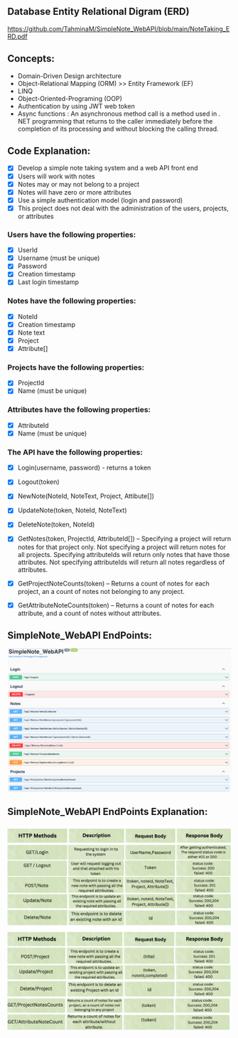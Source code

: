 
## Database Entity Relational Digram (ERD)

https://github.com/TahminaM/SimpleNote_WebAPI/blob/main/NoteTaking_ERD.pdf

## Concepts:

* Domain-Driven Design architecture
* Object-Relational Mapping (ORM) >>  Entity Framework (EF)
* LINQ
* Object-Oriented-Programing (OOP) 
* Authentication by using JWT web token 
* Async functions
 : An asynchronous method call is a method used in . NET programming that returns to the caller immediately before the completion of its processing and without blocking the calling thread.


## Code Explanation: 
- [X] Develop a simple note taking system and a web API front end
- [X] Users will work with notes
- [X] Notes may or may not belong to a project
- [X] Notes will have zero or more attributes
- [X] Use a simple authentication model (login and password)
- [X] This project does not deal with the administration of the users, projects, or attributes

### Users have the following properties:
- [X] UserId
- [X] Username (must be unique)
- [X] Password
- [X] Creation timestamp
- [X] Last login timestamp

### Notes have the following properties:
- [X] NoteId
- [X] Creation timestamp
- [X] Note text
- [X] Project
- [X] Attribute[]

### Projects have the following properties:
- [X] ProjectId
- [X] Name (must be unique)

### Attributes have the following properties:
- [X] AttributeId
- [X] Name (must be unique)

### The API have the following properties:
- [X] Login(username, password) - returns a token
- [X] Logout(token)
- [X] NewNote(NoteId, NoteText, Project, Attibute[])
- [X] UpdateNote(token, NoteId, NoteText)
- [X] DeleteNote(token, NoteId)
- [X] GetNotes(token, ProjectId, AttributeId[]) – Specifying a project will return notes for that project only. Not specifying a project will return notes for all projects. Specifying attributeIds will return only notes that have those attributes. Not specifying attributeIds will return all notes regardless of attributes.
- [X] GetProjectNoteCounts(token) – Returns a count of notes for each project, an a count of notes not belonging to any project.
- [X] GetAttributeNoteCounts(token) – Returns a count of notes for each attribute, and a count of notes without attributes.



## SimpleNote_WebAPI EndPoints:

![](Endpoints.png)

## SimpleNote_WebAPI EndPoints Explanation:
![](Endpoints1.png)
![](Endpoints2.png)

